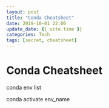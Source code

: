```yaml
---
layout: post
title: "Conda Cheatsheet"
date: 2019-10-01 22:00
update_date: {{ site.time }}
categories: Tech
tags: [secret, cheatsheet]
---
```


# Conda Cheatsheet

conda env list

conda activate env_name

